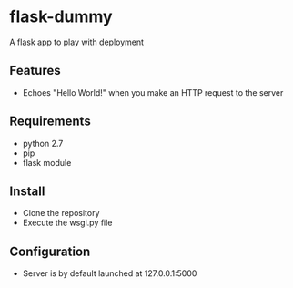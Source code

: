 # flask-dummy
A flask app to play with deployment

## Features

* Echoes "Hello World!" when you make an HTTP request to the server

## Requirements

* python 2.7
* pip
* flask module

## Install

* Clone the repository
* Execute the wsgi.py file

## Configuration

* Server is by default launched at 127.0.0.1:5000



